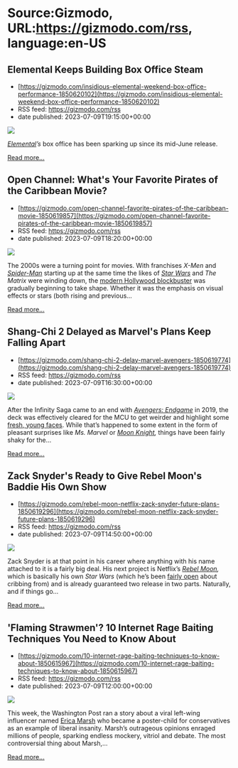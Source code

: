 # Source:Gizmodo, URL:https://gizmodo.com/rss, language:en-US

## Elemental Keeps Building Box Office Steam
 - [https://gizmodo.com/insidious-elemental-weekend-box-office-performance-1850620102](https://gizmodo.com/insidious-elemental-weekend-box-office-performance-1850620102)
 - RSS feed: https://gizmodo.com/rss
 - date published: 2023-07-09T19:15:00+00:00

<img class="type:primaryImage" src="https://i.kinja-img.com/gawker-media/image/upload/s--f507gCDs--/c_fit,fl_progressive,q_80,w_636/08b924514494e9f84d0bf63ab4aa19ce.jpg" /><p><a href="https://gizmodo.com/movie-review-pixar-elemental-animation-peter-sohn-1850530272"><em>Elemental</em></a><em>’s </em>box office has been sparking up since its mid-June release. </p><p><a href="https://gizmodo.com/insidious-elemental-weekend-box-office-performance-1850620102">Read more...</a></p>

## Open Channel: What's Your Favorite Pirates of the Caribbean Movie?
 - [https://gizmodo.com/open-channel-favorite-pirates-of-the-caribbean-movie-1850619857](https://gizmodo.com/open-channel-favorite-pirates-of-the-caribbean-movie-1850619857)
 - RSS feed: https://gizmodo.com/rss
 - date published: 2023-07-09T18:20:00+00:00

<img class="type:primaryImage" src="https://i.kinja-img.com/gawker-media/image/upload/s--qjiuIoRR--/c_fit,fl_progressive,q_80,w_636/cdc36e176fffe4ab3ca9dd0d95d7cc94.jpg" /><p>The 2000s were a turning point for movies. With franchises <em>X-Men </em>and <a href="https://gizmodo.com/spider-man-disney-plus-tobey-maguire-andrew-garfield-1850357762"><em>Spider-Man</em></a><em> </em>starting up at the same time the likes of <a href="https://gizmodo.com/star-wars-attack-of-the-clones-anniversary-anakin-episo-1848916710"><em>Star Wars</em></a><em> </em>and <em>The Matrix </em>were winding down, the <a href="https://gizmodo.com/movies-box-office-disney-marvel-dc-2023-predictions-1849915702">modern Hollywood blockbuster</a> was gradually beginning to take shape. Whether it was the emphasis on visual effects or stars (both rising and previous…</p><p><a href="https://gizmodo.com/open-channel-favorite-pirates-of-the-caribbean-movie-1850619857">Read more...</a></p>

## Shang-Chi 2 Delayed as Marvel's Plans Keep Falling Apart
 - [https://gizmodo.com/shang-chi-2-delay-marvel-avengers-1850619774](https://gizmodo.com/shang-chi-2-delay-marvel-avengers-1850619774)
 - RSS feed: https://gizmodo.com/rss
 - date published: 2023-07-09T16:30:00+00:00

<img class="type:primaryImage" src="https://i.kinja-img.com/gawker-media/image/upload/s--oFpju7bA--/c_fit,fl_progressive,q_80,w_636/5d7eedaf12feefd556bfa89da3a53fc8.jpg" /><p>After the Infinity Saga came to an end with <a href="https://gizmodo.com/its-audacious-that-avengers-endgame-even-exists-1834398548"><em>Avengers: Endgame</em></a><em> </em>in 2019, the deck was effectively cleared for the MCU to get weirder and highlight some <a href="https://gizmodo.com/marvel-the-marvels-first-trailer-captain-marvel-2-mcu-1850097517">fresh, young faces</a>. While that’s happened to some extent in the form of pleasant surprises like <em>Ms. Marvel </em>or <a href="https://gizmodo.com/oscar-isaac-moon-knight-season-2-cock-tease-marvel-1849711973"><em>Moon Knight</em></a><em>, </em>things have been fairly shaky for the…</p><p><a href="https://gizmodo.com/shang-chi-2-delay-marvel-avengers-1850619774">Read more...</a></p>

## Zack Snyder's Ready to Give Rebel Moon's Baddie His Own Show
 - [https://gizmodo.com/rebel-moon-netflix-zack-snyder-future-plans-1850619296](https://gizmodo.com/rebel-moon-netflix-zack-snyder-future-plans-1850619296)
 - RSS feed: https://gizmodo.com/rss
 - date published: 2023-07-09T14:50:00+00:00

<img class="type:primaryImage" src="https://i.kinja-img.com/gawker-media/image/upload/s--LOX0zE0Z--/c_fit,fl_progressive,q_80,w_636/20501a3854e337031adc6b5d6a114566.jpg" /><p>Zack Snyder is at that point in his career where anything with his name attached to it is a fairly big deal. His next project is Netflix’s <a href="https://gizmodo.com/rebel-moon-zack-snyder-character-guide-netflix-sci-fi-1850515090"><em>Rebel Moon</em></a><em>, </em>which is basically his own <em>Star Wars </em>(which he’s been <a href="https://gizmodo.com/zack-snyder-rebel-moon-star-wars-netflix-sci-fi-1850510196">fairly open</a> about cribbing from) and is already guaranteed two release in two parts. Naturally, and if things go…</p><p><a href="https://gizmodo.com/rebel-moon-netflix-zack-snyder-future-plans-1850619296">Read more...</a></p>

## 'Flaming Strawmen'? 10 Internet Rage Baiting Techniques You Need to Know About
 - [https://gizmodo.com/10-internet-rage-baiting-techniques-to-know-about-1850615967](https://gizmodo.com/10-internet-rage-baiting-techniques-to-know-about-1850615967)
 - RSS feed: https://gizmodo.com/rss
 - date published: 2023-07-09T12:00:00+00:00

<img class="type:primaryImage" src="https://i.kinja-img.com/gawker-media/image/upload/s--Z3mdp_5C--/c_fit,fl_progressive,q_80,w_636/c67aca5dc6527304b4c0ed93d3b830a0.jpg" /><p>This week, the Washington Post ran a story about a viral left-wing influencer named <a href="https://www.washingtonpost.com/technology/2023/07/04/twitter-erica-marsh-suspended/" rel="noopener noreferrer" target="_blank">Erica Marsh</a> who became a poster-child for conservatives as an example of liberal insanity. Marsh’s outrageous opinions enraged millions of people, sparking endless mockery, vitriol and debate. The most controversial thing about Marsh,…</p><p><a href="https://gizmodo.com/10-internet-rage-baiting-techniques-to-know-about-1850615967">Read more...</a></p>

